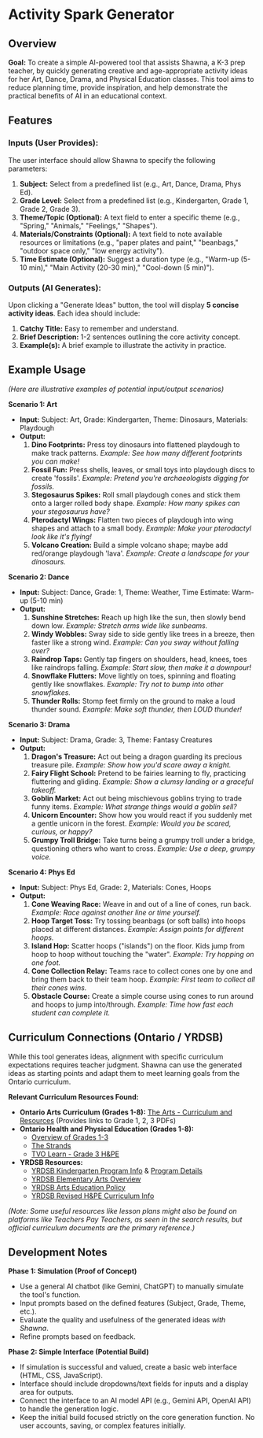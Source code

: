 






# Activity Spark Generator

## Overview

**Goal:** To create a simple AI-powered tool that assists Shawna, a K-3 prep teacher, by quickly generating creative and age-appropriate activity ideas for her Art, Dance, Drama, and Physical Education classes. This tool aims to reduce planning time, provide inspiration, and help demonstrate the practical benefits of AI in an educational context.

## Features

### Inputs (User Provides):

The user interface should allow Shawna to specify the following parameters:

1.  **Subject:** Select from a predefined list (e.g., Art, Dance, Drama, Phys Ed).
2.  **Grade Level:** Select from a predefined list (e.g., Kindergarten, Grade 1, Grade 2, Grade 3).
3.  **Theme/Topic (Optional):** A text field to enter a specific theme (e.g., "Spring," "Animals," "Feelings," "Shapes").
4.  **Materials/Constraints (Optional):** A text field to note available resources or limitations (e.g., "paper plates and paint," "beanbags," "outdoor space only," "low energy activity").
5.  **Time Estimate (Optional):** Suggest a duration type (e.g., "Warm-up (5-10 min)," "Main Activity (20-30 min)," "Cool-down (5 min)").

### Outputs (AI Generates):

Upon clicking a "Generate Ideas" button, the tool will display **5 concise activity ideas**. Each idea should include:

1.  **Catchy Title:** Easy to remember and understand.
2.  **Brief Description:** 1-2 sentences outlining the core activity concept.
3.  **Example(s):** A brief example to illustrate the activity in practice.

## Example Usage

*(Here are illustrative examples of potential input/output scenarios)*

**Scenario 1: Art**
* **Input:** Subject: Art, Grade: Kindergarten, Theme: Dinosaurs, Materials: Playdough
* **Output:**
    1.  **Dino Footprints:** Press toy dinosaurs into flattened playdough to make track patterns. *Example: See how many different footprints you can make!*
    2.  **Fossil Fun:** Press shells, leaves, or small toys into playdough discs to create 'fossils'. *Example: Pretend you're archaeologists digging for fossils.*
    3.  **Stegosaurus Spikes:** Roll small playdough cones and stick them onto a larger rolled body shape. *Example: How many spikes can your stegosaurus have?*
    4.  **Pterodactyl Wings:** Flatten two pieces of playdough into wing shapes and attach to a small body. *Example: Make your pterodactyl look like it's flying!*
    5.  **Volcano Creation:** Build a simple volcano shape; maybe add red/orange playdough 'lava'. *Example: Create a landscape for your dinosaurs.*

**Scenario 2: Dance**
* **Input:** Subject: Dance, Grade: 1, Theme: Weather, Time Estimate: Warm-up (5-10 min)
* **Output:**
    1.  **Sunshine Stretches:** Reach up high like the sun, then slowly bend down low. *Example: Stretch arms wide like sunbeams.*
    2.  **Windy Wobbles:** Sway side to side gently like trees in a breeze, then faster like a strong wind. *Example: Can you sway without falling over?*
    3.  **Raindrop Taps:** Gently tap fingers on shoulders, head, knees, toes like raindrops falling. *Example: Start slow, then make it a downpour!*
    4.  **Snowflake Flutters:** Move lightly on toes, spinning and floating gently like snowflakes. *Example: Try not to bump into other snowflakes.*
    5.  **Thunder Rolls:** Stomp feet firmly on the ground to make a loud thunder sound. *Example: Make soft thunder, then LOUD thunder!*

**Scenario 3: Drama**
* **Input:** Subject: Drama, Grade: 3, Theme: Fantasy Creatures
* **Output:**
    1.  **Dragon's Treasure:** Act out being a dragon guarding its precious treasure pile. *Example: Show how you'd scare away a knight.*
    2.  **Fairy Flight School:** Pretend to be fairies learning to fly, practicing fluttering and gliding. *Example: Show a clumsy landing or a graceful takeoff.*
    3.  **Goblin Market:** Act out being mischievous goblins trying to trade funny items. *Example: What strange things would a goblin sell?*
    4.  **Unicorn Encounter:** Show how you would react if you suddenly met a gentle unicorn in the forest. *Example: Would you be scared, curious, or happy?*
    5.  **Grumpy Troll Bridge:** Take turns being a grumpy troll under a bridge, questioning others who want to cross. *Example: Use a deep, grumpy voice.*

**Scenario 4: Phys Ed**
* **Input:** Subject: Phys Ed, Grade: 2, Materials: Cones, Hoops
* **Output:**
    1.  **Cone Weaving Race:** Weave in and out of a line of cones, run back. *Example: Race against another line or time yourself.*
    2.  **Hoop Target Toss:** Try tossing beanbags (or soft balls) into hoops placed at different distances. *Example: Assign points for different hoops.*
    3.  **Island Hop:** Scatter hoops ("islands") on the floor. Kids jump from hoop to hoop without touching the "water". *Example: Try hopping on one foot.*
    4.  **Cone Collection Relay:** Teams race to collect cones one by one and bring them back to their team hoop. *Example: First team to collect all their cones wins.*
    5.  **Obstacle Course:** Create a simple course using cones to run around and hoops to jump into/through. *Example: Time how fast each student can complete it.*

## Curriculum Connections (Ontario / YRDSB)

While this tool generates ideas, alignment with specific curriculum expectations requires teacher judgment. Shawna can use the generated ideas as starting points and adapt them to meet learning goals from the Ontario curriculum.

**Relevant Curriculum Resources Found:**

* **Ontario Arts Curriculum (Grades 1-8):** [The Arts - Curriculum and Resources](https://www.dcp.edu.gov.on.ca/en/curriculum/elementary-arts) (Provides links to Grade 1, 2, 3 PDFs)
* **Ontario Health and Physical Education (Grades 1-8):**
    * [Overview of Grades 1-3](https://www.dcp.edu.gov.on.ca/en/curriculum/elementary-health-and-physical-education/grades/grade-2/overview-of-grades-1-to-3)
    * [The Strands](https://www.dcp.edu.gov.on.ca/en/curriculum/elementary-health-and-physical-education/context/the-strands-in-the-health-and-physical-education-curriculum)
    * [TVO Learn - Grade 3 H&PE](https://tvolearn.com/pages/grade-3-health-and-physical-education)
* **YRDSB Resources:**
    * [YRDSB Kindergarten Program Info](https://www2.yrdsb.ca/schools-programs/elementary-school/kindergarten) & [Program Details](https://www2.yrdsb.ca/schools-programs/elementary-school/kindergarten/kindergarten-program)
    * [YRDSB Elementary Arts Overview](https://www2.yrdsb.ca/schools-programs/school-programs-nav/school-programs/arts/arts-elementary)
    * [YRDSB Arts Education Policy](https://www2.yrdsb.ca/PP-301-ArtsEducation)
    * [YRDSB Revised H&PE Curriculum Info](https://www2.yrdsb.ca/about-us/departments/curriculum-instructional-services/revised-health-and-physical-education)

*(Note: Some useful resources like lesson plans might also be found on platforms like Teachers Pay Teachers, as seen in the search results, but official curriculum documents are the primary reference.)*

## Development Notes

**Phase 1: Simulation (Proof of Concept)**
* Use a general AI chatbot (like Gemini, ChatGPT) to manually simulate the tool's function.
* Input prompts based on the defined features (Subject, Grade, Theme, etc.).
* Evaluate the quality and usefulness of the generated ideas *with Shawna*.
* Refine prompts based on feedback.

**Phase 2: Simple Interface (Potential Build)**
* If simulation is successful and valued, create a basic web interface (HTML, CSS, JavaScript).
* Interface should include dropdowns/text fields for inputs and a display area for outputs.
* Connect the interface to an AI model API (e.g., Gemini API, OpenAI API) to handle the generation logic.
* Keep the initial build focused strictly on the core generation function. No user accounts, saving, or complex features initially.
